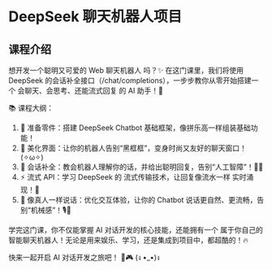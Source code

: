# DeepSeek 聊天机器人项目

## 课程介绍

想开发一个聪明又可爱的 Web 聊天机器人 吗？✨ 在这门课里，我们将使用 DeepSeek 的会话补全接口（/chat/completions），一步步教你从零开始搭建一个 会聊天、会思考、还能流式回复 的 AI 助手！🎉  

📚 课程大纲：  

1. 🔧 准备零件：搭建 DeepSeek Chatbot 基础框架，像拼乐高一样组装基础功能！  
2. 🎨 美化界面：让你的机器人告别“黑框框”，变身时尚又友好的聊天窗口！(✧ω✧)  
3. 🧠 会话补全：教会机器人理解你的话，并给出聪明回复，告别“人工智障”！🤖💡  
4. ⚡ 流式 API：学习 DeepSeek 的 流式传输技术，让回复像流水一样 实时涌现！🌊  
5. 💬 像真人一样说话：优化交互体验，让你的 Chatbot 说话更自然、更流畅，告别“机械感”！🎙️🚀  

学完这门课，你不仅能掌握 AI 对话开发的核心技能，还能拥有一个 属于你自己的智能聊天机器人！无论是用来娱乐、学习，还是集成到项目中，都超酷的！🔥  

快来一起开启 AI 对话开发之旅吧！ 🚀🎮 (ง •_•)ง
